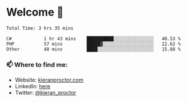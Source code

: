 # Welcome 🦘

<!--START_SECTION:waka-->

```text
Total Time: 3 hrs 35 mins

C#            1 hr 43 mins    ██████████░░░░░░░░░░░░░░░   40.53 %
PHP           57 mins         █████▓░░░░░░░░░░░░░░░░░░░   22.62 %
Other         40 mins         ████░░░░░░░░░░░░░░░░░░░░░   15.88 %
```

<!--END_SECTION:waka-->

### 📫 Where to find me:

-   Website: [kieranproctor.com](https://kieranproctor.com/)
-   LinkedIn: [here](https://www.linkedin.com/in/kieran-proctor-086b5a159/)
-   Twitter: [@kieran_proctor](https://twitter.com/kieran_proctor)
